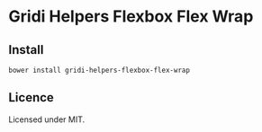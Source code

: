 # Gridi Helpers Flexbox Flex Wrap

## Install
`bower install gridi-helpers-flexbox-flex-wrap`

## Licence

Licensed under MIT.
